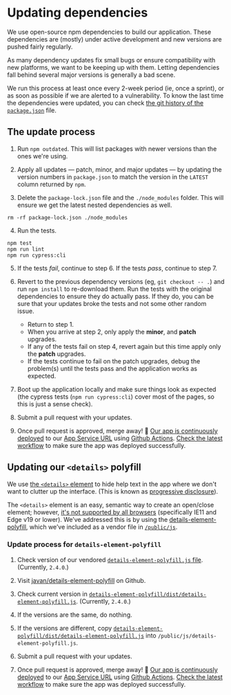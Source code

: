 # Updating dependencies

We use open-source npm dependencies to build our application. These dependencies are (mostly) under active development and new versions are pushed fairly regularly.

As many dependency updates fix small bugs or ensure compatibility with new platforms, we want to be keeping up with them. Letting dependencies fall behind several major versions is generally a bad scene.

We run this process at least once every 2-week period (ie, once a sprint), or as soon as possible if we are alerted to a vulnerability. To know the last time the dependencies were updated, you can check [the git history of the `package.json`](https://github.com/cds-snc/cra-claim-tax-benefits/commits/master/package.json) file.

## The update process

1. Run `npm outdated`. This will list packages with newer versions than the ones we're using.

2. Apply all updates — patch, minor, and major updates — by updating the version numbers in `package.json` to match the version in the `LATEST` column returned by `npm`.

3. Delete the `package-lock.json` file and the `./node_modules` folder. This will ensure we get the latest nested dependencies as well.

```
rm -rf package-lock.json ./node_modules
```

4. Run the tests.

```
npm test
npm run lint
npm run cypress:cli
```

5. If the tests _fail_, continue to step 6. If the tests _pass_, continue to step 7.

6. Revert to the previous dependency versions (eg, `git checkout -- .`) and run `npm install` to re-download them. Run the tests with the original dependencies to ensure they do actually pass. If they do, you can be sure that your updates broke the tests and not some other random issue.

   - Return to step 1.
   - When you arrive at step 2, only apply the **minor**, and **patch** upgrades.
   - If any of the tests fail on step 4, revert again but this time apply only the **patch** upgrades.
   - If the tests continue to fail on the patch upgrades, debug the problem(s) until the tests pass and the application works as expected.

7. Boot up the application locally and make sure things look as expected (the cypress tests (`npm run cypress:cli`) cover most of the pages, so this is just a sense check).

8. Submit a pull request with your updates.

9. Once pull request is approved, merge away! 🚢 [Our app is continuously deployed](https://github.com/cds-snc/cra-claim-tax-benefits/blob/master/.github/workflows/testBuildDeploy.yml) to our [App Service URL](https://claim-tax-benefits.azurewebsites.net/start) using [Github Actions](https://github.com/features/actions). [Check the latest workflow](https://github.com/cds-snc/cra-claim-tax-benefits/actions) to make sure the app was deployed successfully.

## Updating our `<details>` polyfill

We use [the `<details>` element](https://developer.mozilla.org/en-US/docs/Web/HTML/Element/details) to hide help text in the app where we don't want to clutter up the interface. (This is known as [progressive disclosure](https://en.wikipedia.org/wiki/Progressive_disclosure)).

The `<details>` element is an easy, semantic way to create an open/close element; however, [it's not supported by all browsers](https://caniuse.com/#search=details) (specifically IE11 and Edge v19 or lower). We’ve addressed this is by using the [details-element-polyfill](https://github.com/javan/details-element-polyfill), which we’ve included as a vendor file in [`/public/js`](https://github.com/cds-snc/cra-claim-tax-benefits/tree/master/public/js).

### Update process for `details-element-polyfill`

1. Check version of our vendored [`details-element-polyfill.js` file](https://github.com/cds-snc/cra-claim-tax-benefits/blob/master/public/js/details-element-polyfill.js). (Currently, `2.4.0`.)

2. Visit [javan/details-element-polyfill](https://github.com/javan/details-element-polyfill) on Github.

3. Check current version in [`details-element-polyfill/dist/details-element-polyfill.js`](https://github.com/javan/details-element-polyfill/blob/master/dist/details-element-polyfill.js). (Currently, `2.4.0`.)

4. If the versions are the same, do nothing.

5. If the versions are different, copy [`details-element-polyfill/dist/details-element-polyfill.js`](https://github.com/javan/details-element-polyfill/blob/master/dist/details-element-polyfill.js) into `/public/js/details-element-polyfill.js`.

6. Submit a pull request with your updates.

7. Once pull request is approved, merge away! 🚢 [Our app is continuously deployed](https://github.com/cds-snc/cra-claim-tax-benefits/blob/master/.github/workflows/testBuildDeploy.yml) to our [App Service URL](https://claim-tax-benefits.azurewebsites.net/start) using [Github Actions](https://github.com/features/actions). [Check the latest workflow](https://github.com/cds-snc/cra-claim-tax-benefits/actions) to make sure the app was deployed successfully.
